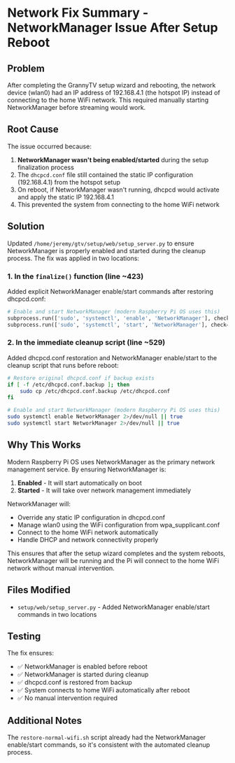 # Network Fix Summary - NetworkManager Issue After Setup Reboot

## Problem

After completing the GrannyTV setup wizard and rebooting, the network device (wlan0) had an IP address of 192.168.4.1 (the hotspot IP) instead of connecting to the home WiFi network. This required manually starting NetworkManager before streaming would work.

## Root Cause

The issue occurred because:

1. **NetworkManager wasn't being enabled/started** during the setup finalization process
2. The `dhcpcd.conf` file still contained the static IP configuration (192.168.4.1) from the hotspot setup
3. On reboot, if NetworkManager wasn't running, dhcpcd would activate and apply the static IP 192.168.4.1
4. This prevented the system from connecting to the home WiFi network

## Solution

Updated `/home/jeremy/gtv/setup/web/setup_server.py` to ensure NetworkManager is properly enabled and started during the cleanup process. The fix was applied in two locations:

### 1. In the `finalize()` function (line ~423)

Added explicit NetworkManager enable/start commands after restoring dhcpcd.conf:

```python
# Enable and start NetworkManager (modern Raspberry Pi OS uses this)
subprocess.run(['sudo', 'systemctl', 'enable', 'NetworkManager'], check=False)
subprocess.run(['sudo', 'systemctl', 'start', 'NetworkManager'], check=False)
```

### 2. In the immediate cleanup script (line ~529)

Added dhcpcd.conf restoration and NetworkManager enable/start to the cleanup script that runs before reboot:

```bash
# Restore original dhcpcd.conf if backup exists
if [ -f /etc/dhcpcd.conf.backup ]; then
    sudo cp /etc/dhcpcd.conf.backup /etc/dhcpcd.conf
fi

# Enable and start NetworkManager (modern Raspberry Pi OS uses this)
sudo systemctl enable NetworkManager 2>/dev/null || true
sudo systemctl start NetworkManager 2>/dev/null || true
```

## Why This Works

Modern Raspberry Pi OS uses NetworkManager as the primary network management service. By ensuring NetworkManager is:

1. **Enabled** - It will start automatically on boot
2. **Started** - It will take over network management immediately

NetworkManager will:
- Override any static IP configuration in dhcpcd.conf
- Manage wlan0 using the WiFi configuration from wpa_supplicant.conf
- Connect to the home WiFi network automatically
- Handle DHCP and network connectivity properly

This ensures that after the setup wizard completes and the system reboots, NetworkManager will be running and the Pi will connect to the home WiFi network without manual intervention.

## Files Modified

- `setup/web/setup_server.py` - Added NetworkManager enable/start commands in two locations

## Testing

The fix ensures:
- ✅ NetworkManager is enabled before reboot
- ✅ NetworkManager is started during cleanup
- ✅ dhcpcd.conf is restored from backup
- ✅ System connects to home WiFi automatically after reboot
- ✅ No manual intervention required

## Additional Notes

The `restore-normal-wifi.sh` script already had the NetworkManager enable/start commands, so it's consistent with the automated cleanup process.
